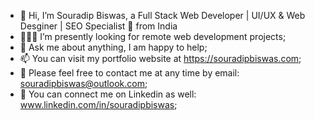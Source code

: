 - 👋 Hi, I’m Souradip Biswas, a Full Stack Web Developer | UI/UX & Web Desginer | SEO Specialist 🚀 from India
- 👨🏽‍💻 I’m presently looking for remote web development projects;
- 💬 Ask me about anything, I am happy to help;
- 📫 You can visit my portfolio website at https://souradipbiswas.com;
- 👀 Please feel free to contact me at any time by email: souradipbiswas@outlook.com;
- 🌱 You can connect me on Linkedin as well: www.linkedin.com/in/souradipbiswas;




   
   
   



<!---
souradipbiswas/souradipbiswas is a ✨ special ✨ repository because its `README.md` (this file) appears on your GitHub profile.
You can click the Preview link to take a look at your changes.
--->
